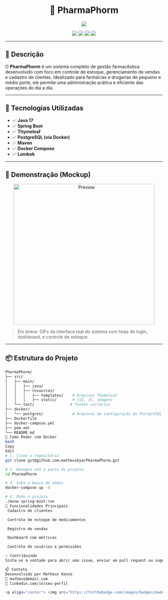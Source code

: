 <h1 align="center">💊 PharmaPhorm</h1>

<p align="center">
  <img src="https://readme-typing-svg.herokuapp.com/?lines=Sistema+de+Gestão+Farmacêutica;Controle+de+Estoque,+Vendas+e+Clientes&center=true&width=500&height=45">
</p>

<p align="center">
  <img src="https://img.shields.io/badge/SpringBoot-2.7.5-brightgreen?style=for-the-badge&logo=springboot">
  <img src="https://img.shields.io/badge/PostgreSQL-15-blue?style=for-the-badge&logo=postgresql">
  <img src="https://img.shields.io/badge/Docker-%230db7ed.svg?style=for-the-badge&logo=docker&logoColor=white">
  <img src="https://img.shields.io/badge/Status-Em%20Desenvolvimento-orange?style=for-the-badge">
</p>

---

## 📌 Descrição

O **PharmaPhorm** é um sistema completo de gestão farmacêutica desenvolvido com foco em controle de estoque, gerenciamento de vendas e cadastro de clientes. Idealizado para farmácias e drogarias de pequeno e médio porte, ele permite uma administração prática e eficiente das operações do dia a dia.

---

## 🚀 Tecnologias Utilizadas

- ✅ **Java 17**
- ✅ **Spring Boot**
- ✅ **Thymeleaf**
- ✅ **PostgreSQL (via Docker)**
- ✅ **Maven**
- ✅ **Docker Compose**
- ✅ **Lombok**

---

## 📸 Demonstração (Mockup)

<p align="center">
  <img src="https://media.giphy.com/media/U3qYN8S0j3bpK/giphy.gif" width="450" alt="Preview">
</p>

> Em breve: GIFs da interface real do sistema com telas de login, dashboard, e controle de estoque.

---

## 📦 Estrutura do Projeto

```bash
PharmaPhorm/
├── src/
│   ├── main/
│   │   ├── java/
│   │   ├── resources/
│   │   │   ├── templates/    # Arquivos Thymeleaf
│   │   │   ├── static/       # CSS, JS, imagens
│   └── test/                # Testes unitários
├── docker/
│   └── postgres/             # Arquivos de configuração do PostgreSQL
├── Dockerfile
├── docker-compose.yml
├── pom.xml
└── README.md
🐳 Como Rodar com Docker
bash
Copy
Edit
# 1. Clone o repositório
git clone git@github.com:matheuskya/PharmaPhorm.git

# 2. Navegue até a pasta do projeto
cd PharmaPhorm

# 3. Suba o banco de dados
docker-compose up -d

# 4. Rode o projeto
./mvnw spring-boot:run
🧪 Funcionalidades Principais
 Cadastro de clientes

 Controle de estoque de medicamentos

 Registro de vendas

 Dashboard com métricas

 Controle de usuários e permissões

💡 Contribuindo
Sinta-se à vontade para abrir uma issue, enviar um pull request ou sugerir melhorias!

📫 Contato
Desenvolvido por Matheus Kenzo
📧 matheus@email.com
🔗 linkedin.com/in/seu-perfil

<p align="center"> <img src="https://forthebadge.com/images/badges/made-with-java.svg"> <img src="https://forthebadge.com/images/badges/powered-by-coffee.svg"> </p> ```
